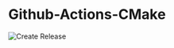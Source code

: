 # Github-Actions-CMake
![Create Release](https://github.com/Rowisi/Github-Actions-CMake/workflows/Create%20Release/badge.svg)
